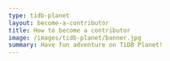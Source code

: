 ```yaml
---
type: tidb-planet
layout: become-a-contributor
title: How to become a contributor
image: /images/tidb-planet/banner.jpg
summary: Have fun adventure on TiDB Planet!
---
```

